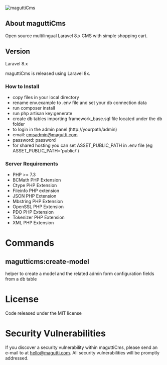 ![maguttiCms](http://www.magutti.com/public/website/images/logo_colore.png)


## About maguttiCms
Open source multilingual Laravel 8.x CMS with simple shopping cart.

## Version
Laravel 8.x

maguttiCms is released using Laravel 8x.

### How to Install
 
 - copy files in your local directory
 - rename env.example to .env file and set your db connection data
 - run composer install
 - run php artisan key:generate
 - create db tables importing framework_base.sql file located under the db folder
 - to login in the admin panel (http://yourpath/admin)
 - email: cmsadmin@magutti.com
 - password: password
 - for shared hosting you can set ASSET_PUBLIC_PATH in .env  file (eg ASSET_PUBLIC_PATH='public/')
   
   
### Server Requirements
 
 - PHP >= 7.3
 - BCMath PHP Extension
 - Ctype PHP Extension
 - Fileinfo PHP extension
 - JSON PHP Extension
 - Mbstring PHP Extension
 - OpenSSL PHP Extension
 - PDO PHP Extension
 - Tokenizer PHP Extension
 - XML PHP Extension


# Commands
## magutticms:create-model
helper to create a model and the related admin form configuration fields from a db table 

License
=======
Code released under the MIT license

Security Vulnerabilities
=======
If you discover a security vulnerability within maguttiCms, please send an e-mail to  at hello@magutti.com. All security vulnerabilities will be promptly addressed.

